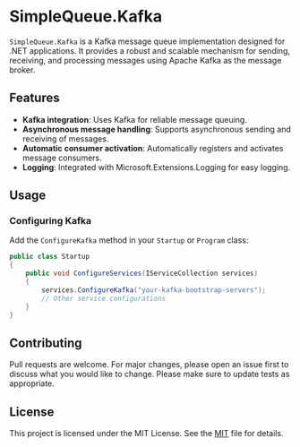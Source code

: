 ﻿# SimpleQueue.Kafka

`SimpleQueue.Kafka` is a Kafka message queue implementation designed for .NET applications. It provides a robust and scalable mechanism for sending, receiving, and processing messages using Apache Kafka as the message broker.

## Features

- **Kafka integration**: Uses Kafka for reliable message queuing.
- **Asynchronous message handling**: Supports asynchronous sending and receiving of messages.
- **Automatic consumer activation**: Automatically registers and activates message consumers.
- **Logging**: Integrated with Microsoft.Extensions.Logging for easy logging.

## Usage

### Configuring Kafka

Add the `ConfigureKafka` method in your `Startup` or `Program` class:

```csharp
public class Startup
{
    public void ConfigureServices(IServiceCollection services)
    {
        services.ConfigureKafka("your-kafka-bootstrap-servers");
        // Other service configurations
    }
}
```


## Contributing
Pull requests are welcome. For major changes, please open an issue first to discuss what you would like to change.
Please make sure to update tests as appropriate.

## License
This project is licensed under the MIT License. See the [MIT](https://github.com/mrcode86/QueueExample.net/tree/main?tab=MIT-1-ov-file) file for details.